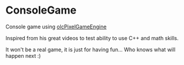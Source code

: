 # ConsoleGame


Console game using [olcPixelGameEngine](https://github.com/OneLoneCoder/Javidx9/tree/master/PixelGameEngine)

Inspired from his great videos to test ability to use C++ and math skills.

It won't be a real game, it is just for having fun... Who knows what will happen next :)


